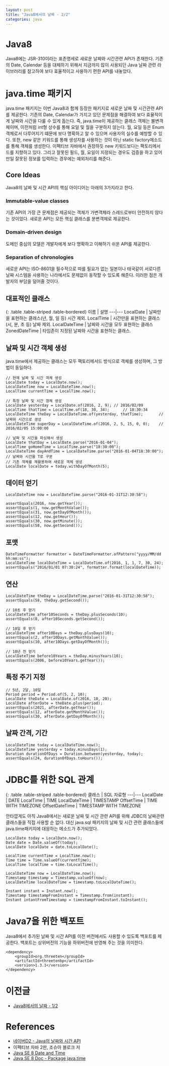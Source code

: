 ```yaml
---
layout: post
title: "Java8에서의 날짜 - 2/2"
categories: java
---
```


# Java8
Java8에는 JSR-310이라는 표존명세로 새로운 날짜와 시간관련 API가 존재한다. 기존의 Date, Calendar 등을 대체하기 위해서 지금까지 많이 사용되던 Java 날짜 관련 라이브러리를 참고하여 보다 효율적이고 사용하기 편한 API를 내놓았다.

# java.time 패키지
java.time 패키지는 이번 Java8과 함께 등장한 패키지로 새로운 날짜 및 시간관련 API를 제공한다. 기존의 Date, Calendar가 가지고 있던 문제점을 해결하여 보다 효율적이게 날짜와 시간을 다룰 수 있게 돕는다. 즉, java.time이 제공하는 클래스 객체는 불변객체이며, 이전처럼 int형 상수를 통해 요일 및 월을 구분하지 않는다. 월, 요일 등은 Enum 객체로서 다루어지기 떄문에 보다 명확하고 알 수 있으며 사용자의 실수를 예방할 수 있다. 또한, new 같은 키워드를 통해 생성자를 사용하는 것이 아닌 static factory메소드를 통해 객체를 생성한다. 이펙티브 자바에서 권장하듯 new 키워드보다는 팩토리메서드를 지향하고 있다. 그리고 잘못된 필드, 월, 요일이 지정되는 경우도 검증을 하고 있어 만일 잘못된 정보를 입력하는 경우에는 예외처리를 해준다.

## Core Ideas
Java8의 날짜 및 시간 API의 핵심 아이디어는 아래의 3가지라고 한다.

### Immutable-value classes
기존 API의 가장 큰 문제점은 제공되는 객체가 가변객체라 스레드로부터 안전하지 않다는 것이었다. 새로운 API는 모든 핵심 클래스를 분변객체로 제공한다.

### Domain-driven design
도메인 중심의 모델은 개발자에게 보다 명확하고 이해하기 쉬운 API를 제공한다.

### Separation of chronologies
새로운 API는 ISO-8601을 필수적으로 따를 필요가 없는 일본이나 태국같이 서로다른 날짜 시스템을 사용하는 나라에서도 문제없이 동작할 수 있도록 해준다. 이러한 점은 개발자의 부담을 덜어줄 것이다.


## 대표적인 클래스

{: .table .table-striped .table-bordered}
이름 | 설명
---|---
LocalDate | 날짜만을 표현하는 클래스(년, 월, 일 등) 시간 제외.
LocalTime | 시간만을 표현하는 클래스(시, 분, 초 등) 날짜 제외.
LocalDateTime | 날짜와 시간을 모두 표현하는 클래스
ZonedDateTime | 타임존이 지정된 날짜와 시간을 표현하는 클래스.

## 날짜 및 시간 객체 생성
java.time에서 제공하는 클래스는 모두 팩토리메서드 방식으로 객체를 생성하며, 그 방법이 동일하다.

	// 현재 날짜 및 시간 객체 생성
	LocalDate today = LocalDate.now();
	LocalDateTime now = LocalDateTime.now();
	LocalTime currentTime = LocalTime.now();

	// 특정 날짜 및 시간 갱체 생성
	LocalDate yesterday = LocalDate.of(2016, 2, 9);	// 2016/02/09
	LocalTime thatTime = LocalTime.of(18, 30, 34);		// 18:30:34
	LocalDateTime theDay = LocalDateTime.of(yesterday, thatTime);		// 날짜와 시간으로 생성
	LocalDateTime superDay = LocalDateTime.of(2016, 2, 5, 15, 0, 0);	// 2016/02/05 15:00:00
	
	// 날짜 및 시간을 파싱해서 생성
	LocalDate thatDay = LocalDate.parse("2016-01-04");
	LocalTime goHomeTime = LocalTime.parse("18:30:00");
	LocalDateTime dayAndTime = LocalDateTime.parse("2016-01-04T18:30:00");	// 날짜와 시간을 T로 구분
	// 기존 객체를 재활용하여 새로운 객체 생성
	LocalDate localDate = today.withDayOfMonth(5);

## 데이터 얻기

	LocalDateTime now = LocalDateTime.parse("2016-01-31T12:30:58");
	
	assertEquals(2016, now.getYear());
	assertEquals(1, now.getMonthValue());
	assertEquals(31, now.getDayOfMonth());
	assertEquals(12, now.getHour());
	assertEquals(30, now.getMinute());
	assertEquals(58, now.getSecond());

## 포맷

	DateTimeFormatter formatter = DateTimeFormatter.ofPattern("yyyy/MM/dd hh:mm:ss");
	LocalDateTime localDateTime = LocalDateTime.of(2016, 1, 1, 7, 30, 24);
	assertEquals("2016/01/01 07:30:24", formatter.format(localDateTime));

## 연산

	LocalDateTime theDay = LocalDateTime.parse("2016-01-31T12:30:58");
	assertEquals(58, theDay.getSecond());
	
	// 10초 후 얻기
	LocalDateTime after10Seconds = theDay.plusSeconds(10);
	assertEquals(8, after10Seconds.getSecond());
	
	// 10일 후 얻기
	LocalDateTime after10Days = theDay.plusDays(10);
	assertEquals(2, after10Days.getMonthValue());
	assertEquals(10, after10Days.getDayOfMonth());
	
	// 10년 전 얻기
	LocalDateTime before10Years = theDay.minusYears(10);
	assertEquals(2006, before10Years.getYear());

## 특정 주기 지정

	// 5년, 2달, 10일
	Period period = Period.of(5, 2, 10);
	LocalDate theDate = LocalDate.of(2016, 10, 20);
	LocalDate afterDate = theDate.plus(period);
	assertEquals(2021, afterDate.getYear());
	assertEquals(12, afterDate.getMonthValue());
	assertEquals(30, afterDate.getDayOfMonth());
	
## 날짜 간격, 기간

	LocalDateTime today = LocalDateTime.now();
	LocalDateTime yesterday = today.minusDays(1);
	Duration durationOfDays = Duration.between(yesterday, today);
	assertEquals(24, durationOfDays.toHours());
	
# JDBC를 위한 SQL 관계

{: .table .table-striped .table-bordered}
클래스 | SQL 자료형
---|---
LocalDate | DATE
LocalTime | TIME
LocalDateTime | TIMESTAMP
OffsetTime | TIME WITH TIMEZONE
OffsetDateTime | TIMESTAMP WITH TIMEZONE

안타깝게도 아직 Java8에서는 새로운 날짜 및 시간 관련 API를 위해 JDBC의 날짜관련 클래스들을 직접 사용할 순 없다. 대신 java.sql 패키지의 날짜 및 시간 관련 클래스들에 java.time패키지에 대응하는 메소드가 추가되었다.

	LocalDate today = LocalDate.now();
	Date date = Date.valueOf(today);
	LocalDate localDate = date.toLocalDate();
	
	LocalTime currentTime = LocalTime.now();
	Time time = Time.valueOf(currentTime);
	LocalTime localTime = time.toLocalTime();
	
	LocalDateTime now = LocalDateTime.now();
	Timestamp timestamp = Timestamp.valueOf(now);
	LocalDateTime localDateTime = timestamp.toLocalDateTime();
	
	Instant instant = Instant.now();
	Timestamp timestampFromInstant = Timestamp.from(instant);
	Instant intantFromTimestamp = timestampFromInstant.toInstant();
	
	
# Java7을 위한 백포트
Java8에서 추가된 날짜 및 시간 API를 이전 버전에서도 사용할 수 있도록 백포트를 제공한다. 백포트는 상위버전의 기능을 하위버전에 반영해 주는 것을 의미한다.

	<dependency>
	    <groupId>org.threeten</groupId>
	    <artifactId>threetenbp</artifactId>
	    <version>1.3.1</version>
	</dependency>

# 이전글
- [Java8에서의 날짜 - 1/2](http://kwseo.github.io/java/2016/02/09/java8-about-date-1.html)

# References
- [네이버D2 - Java의 날짜와 시간 API](http://d2.naver.com/helloworld/645609)
- 이펙티브 자바 2판, 조슈아 블로크 저
- [Java SE 8 Date and Time](http://www.oracle.com/technetwork/articles/java/jf14-date-time-2125367.html)
- [Java SE 8 Doc - Package java.time](https://docs.oracle.com/javase/8/docs/api/java/time/package-summary.html)
